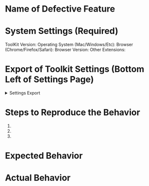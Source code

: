 <!-- Thank you for submitting a bug report! Please take the time to fill out
every section of this form. Failure to complete any of these sections will
result in us not being able to debug your issue and may result in us closing
the report entirely. -->

# Name of Defective Feature


# System Settings (Required)
ToolKit Version:
Operating System (Mac/Windows/Etc):
Browser (Chrome/Firefox/Safari):
Browser Version:
Other Extensions:

# Export of Toolkit Settings (Bottom Left of Settings Page)
<details>
<summary>Settings Export</summary>

```

[paste settings here]

```
</details>

# Steps to Reproduce the Behavior
<!-- Please write down the steps necessary to reproduce the behavior you're
seeing. Please be as thorough as possible. -->

1. ​
2. ​
3. ​

# Expected Behavior
<!-- What did you expect would happen after completing the steps? -->


# Actual Behavior
<!-- What actually happened after you completed the steps. -->
